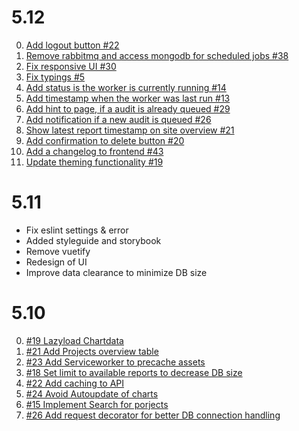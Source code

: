 # 5.12
0. [Add logout button #22](https://github.com/faebeee/lighthouse-dashboard/issues/22)
0. [Remove rabbitmq and access mongodb for scheduled jobs #38](https://github.com/faebeee/lighthouse-dashboard/issues/38)
0. [Fix responsive UI #30](https://github.com/faebeee/lighthouse-dashboard/issues/30)
0. [Fix typings #5](https://github.com/faebeee/lighthouse-dashboard/issues/5)
0. [Add status is the worker is currently running #14](https://github.com/faebeee/lighthouse-dashboard/issues/#14)
0. [Add timestamp when the worker was last run #13](https://github.com/faebeee/lighthouse-dashboard/issues/#13)
0. [Add hint to page, if a audit is already queued #29](https://github.com/faebeee/lighthouse-dashboard/issues/#29)
0. [Add notification if a new audit is queued #26](https://github.com/faebeee/lighthouse-dashboard/issues/#26)
0. [Show latest report timestamp on site overview #21](https://github.com/faebeee/lighthouse-dashboard/issues/#21)
0. [Add confirmation to delete button #20](https://github.com/faebeee/lighthouse-dashboard/issues/#20)
0. [Add a changelog to frontend #43](https://github.com/faebeee/lighthouse-dashboard/issues/#43)
0. [Update theming functionality #19](https://github.com/faebeee/lighthouse-dashboard/issues/#19)

# 5.11
- Fix eslint settings & error
- Added styleguide and storybook
- Remove vuetify
- Redesign of UI
- Improve data clearance to minimize DB size

# 5.10
0. [#19 Lazyload Chartdata](https://github.com/dreipol/lighthouse-dashboard/issues/19)
0. [#21 Add Projects overview table](https://github.com/dreipol/lighthouse-dashboard/issues/21)
0. [#23 Add Serviceworker to precache assets](https://github.com/dreipol/lighthouse-dashboard/issues/23)
0. [#18 Set limit to available reports to decrease DB size](https://github.com/dreipol/lighthouse-dashboard/issues/18)
0. [#22 Add caching to API](https://github.com/dreipol/lighthouse-dashboard/issues/22)
0. [#24 Avoid Autoupdate of charts](https://github.com/dreipol/lighthouse-dashboard/issues/24)
0. [#15 Implement Search for porjects](https://github.com/dreipol/lighthouse-dashboard/issues/15)
0. [#26 Add request decorator for better DB connection handling](https://github.com/dreipol/lighthouse-dashboard/issues/26)
